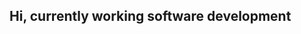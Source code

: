 ## Hi, currently working software development 

<!--
**LeoClm/LeoClm** is a ✨ _special_ ✨ repository because its `README.md` (this file) appears on your GitHub profile.


- 🌱 I’m currently learning software development


